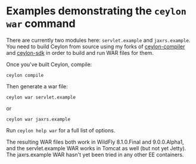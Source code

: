 # Examples demonstrating the `ceylon war` command

There are currently two modules here: `servlet.example` and
`jaxrs.example`. You need to build Ceylon from source using my forks of
[ceylon-compiler](https://github.com/tobias/ceylon-compiler/tree/war-tool)
and [ceylon-sdk](https://github.com/tobias/ceylon-sdk/tree/war-module)
in order to build and run WAR files for them.

Once you've built Ceylon, compile:

    ceylon compile

Then generate a war file:

    ceylon war servlet.example

or

    ceylon war jaxrs.example


Run `ceylon help war` for a full list of options.

The resulting WAR files both work in WildFly 8.1.0.Final
and 9.0.0.Alpha1, and the servlet.example WAR works in Tomcat as well
(but not yet Jetty). The jaxrs.example WAR hasn't yet been tried in
any other EE containers.
